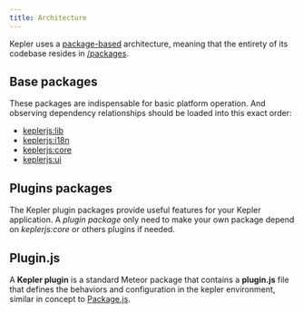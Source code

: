 ```yaml
---
title: Architecture
---
```


Kepler uses a [package-based](http://experimentsinmeteor.com/package-based-architecture/) architecture, meaning that the entirety of its codebase resides in [/packages](https://github.com/Keplerjs/Kepler/tree/master/packages).

## Base packages

These packages are indispensable for basic platform operation. And observing dependency relationships should be loaded into this exact order:

* [keplerjs:lib](https://github.com/Keplerjs/Kepler/tree/master/packages/keplerjs-lib)
* [keplerjs:i18n](https://github.com/Keplerjs/Kepler/tree/master/packages/keplerjs-i18n)
* [keplerjs:core](https://github.com/Keplerjs/Kepler/tree/master/packages/keplerjs-core)
* [keplerjs:ui](https://github.com/Keplerjs/Kepler/tree/master/packages/keplerjs-ui)

## Plugins packages
The Kepler plugin packages provide useful features for your Kepler application. A *plugin package* only need to make your own package depend on *keplerjs:core* or others plugins if needed.

## Plugin.js

A **Kepler plugin** is a standard Meteor package that contains a **plugin.js** file that defines the behaviors and configuration in the kepler environment, similar in concept to [Package.js](http://docs.meteor.com/api/packagejs.html).
